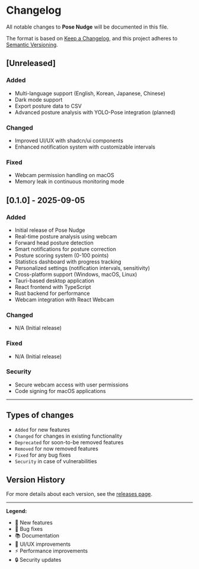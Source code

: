 # Changelog

All notable changes to **Pose Nudge** will be documented in this file.

The format is based on [Keep a Changelog](https://keepachangelog.com/en/1.0.0/),
and this project adheres to [Semantic Versioning](https://semver.org/spec/v2.0.0.html).

## [Unreleased]

### Added
- Multi-language support (English, Korean, Japanese, Chinese)
- Dark mode support
- Export posture data to CSV
- Advanced posture analysis with YOLO-Pose integration (planned)

### Changed
- Improved UI/UX with shadcn/ui components
- Enhanced notification system with customizable intervals

### Fixed
- Webcam permission handling on macOS
- Memory leak in continuous monitoring mode

## [0.1.0] - 2025-09-05

### Added
- Initial release of Pose Nudge
- Real-time posture analysis using webcam
- Forward head posture detection
- Smart notifications for posture correction
- Posture scoring system (0-100 points)
- Statistics dashboard with progress tracking
- Personalized settings (notification intervals, sensitivity)
- Cross-platform support (Windows, macOS, Linux)
- Tauri-based desktop application
- React frontend with TypeScript
- Rust backend for performance
- Webcam integration with React Webcam

### Changed
- N/A (Initial release)

### Fixed
- N/A (Initial release)

### Security
- Secure webcam access with user permissions
- Code signing for macOS applications

---

## Types of changes
- `Added` for new features
- `Changed` for changes in existing functionality
- `Deprecated` for soon-to-be removed features
- `Removed` for now removed features
- `Fixed` for any bug fixes
- `Security` in case of vulnerabilities

## Version History

For more details about each version, see the [releases page](https://github.com/your-username/pose-nudge/releases).

---

**Legend:**
- 🚀 New features
- 🐛 Bug fixes
- 📚 Documentation
- 💅 UI/UX improvements
- ⚡ Performance improvements
- 🔒 Security updates